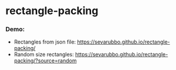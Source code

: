 # rectangle-packing

### Demo:

* Rectangles from json file: https://sevarubbo.github.io/rectangle-packing/
* Random size rectangles: https://sevarubbo.github.io/rectangle-packing/?source=random
